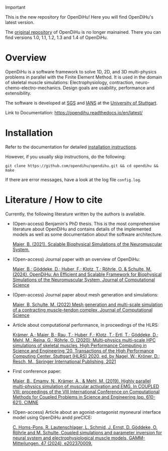 > [!IMPORTANT]  
> This is the new repository for OpenDiHu! Here you will find OpenDiHu's latest version. 
> 
> The [original repository](https://github.com/maierbn/opendihu) of OpenDiHu is no longer mainained. There you can find versions 1.0, 1.1, 1.2, 1.3 and 1.4 of OpenDiHu. 


# Overview
OpenDiHu is a software framework to solve 1D, 2D, and 3D multi-physics problems in parallel with the Finite Element Method.
It is used in the domain of skeletal muscle simulations: Electrophysiology, contraction, neuro-chemo-electro-mechanics.
Design goals are usability, performance and extensibility.

The software is developed at [SGS](https://www.ipvs.uni-stuttgart.de/departments/sgs/) and [IANS](https://www.ians.uni-stuttgart.de/institute/) at the [University of Stuttgart](https://www.uni-stuttgart.de/en/index.html).

Link to Documentation: https://opendihu.readthedocs.io/en/latest/

# Installation
Refer to the documentation for detailed [installation instructions](https://opendihu.readthedocs.io/en/latest/user/installation.html).

However, if you usually skip instructions, do the following:
```
git clone https://github.com/opendihu/opendihu.git && cd opendihu && make
```
If there are error messages, have a look at the log file `config.log`.

# Literature / How to cite

Currently, the following literature written by the authors is available.

* (Open-access) Benjamin's PhD thesis. This is the most comprehensive literature about OpenDiHu and contains details of the implemented models as well as some documentation about the software architecture.

	[Maier, B. (2021). Scalable Biophysical Simulations of the Neuromuscular System. ](https://arxiv.org/abs/2107.07104)

* (Open-access) Journal paper with an overview of OpenDiHu:

	[Maier, B.; Göddeke, D.; Huber, F.; Klotz, T.; Röhrle, O. & Schulte, M. (2024). OpenDiHu: An Efficient and Scalable Framework for Biophysical Simulations of the Neuromuscular System, Journal of Computational Science](https://doi.org/10.1016/j.jocs.2024.102291)

* (Open-access) Journal paper about mesh generation and simulations:

	[Maier, B, Schulte, M. (2022) Mesh generation and multi-scale simulation of a contracting muscle–tendon complex, Journal of Computational Science](https://www.sciencedirect.com/science/article/pii/S1877750322000023)

* Article about computational performance, in proceedings of the HLRS:

	[Krämer, A.; Maier, B.; Rau, T.; Huber, F.; Klotz, T.; Ertl, T.; Göddeke, D.; Mehl, M.; Reina, G.; Röhrle, O. (2020): Multi-physics multi-scale HPC simulations of skeletal muscles, High Performance Computing in Science and Engineering ’20, Transactions of the High Performance Computing Center, Stuttgart (HLRS) 2020, ed. by Nagel, W.; Kröner, D.; Resch, M., Springer International Publishing, 2021](https://link.springer.com/chapter/10.1007/978-3-030-80602-6_13)

* First conference paper:

	[Maier, B., Emamy, N., Krämer, A., & Mehl, M. (2019). Highly parallel multi-physics simulation of muscular activation and EMG. In COUPLED VIII: proceedings of the VIII International Conference on Computational Methods for Coupled Problems in Science and Engineering (pp. 610-621). CIMNE](https://upcommons.upc.edu/handle/2117/190149)

* (Open-access) Article about an agonist-antagonist myoneural interface model using OpenDiHu andd preCICE:

	[C. Homs-Pons, R. Lautenschlager, L. Schmid, J. Ernst, D. Göddeke, O. Röhrle and M. Schulte, Coupled simulations and parameter inversion for neural system and electrophysiological muscle models, GAMM-Mitteilungen. 47 (2024), e202370009.](https://doi.org/10.1002/gamm.202370009])